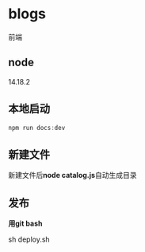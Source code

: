 # blogs
前端

## node
14.18.2

## 本地启动
``` js
npm run docs:dev
```

## 新建文件
新建文件后**node catalog.js**自动生成目录

## 发布
**用git bash** 

sh deploy.sh